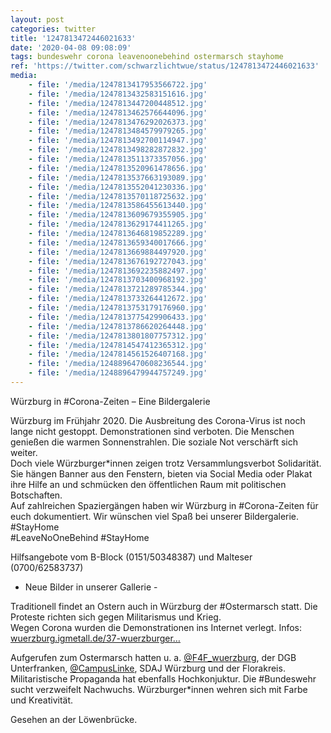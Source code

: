 ```yaml
---
layout: post
categories: twitter
title: '1247813472446021633'
date: '2020-04-08 09:08:09'
tags: bundeswehr corona leavenoonebehind ostermarsch stayhome
ref: 'https://twitter.com/schwarzlichtwue/status/1247813472446021633'
media:
    - file: '/media/1247813417953566722.jpg'
    - file: '/media/1247813432583151616.jpg'
    - file: '/media/1247813447200448512.jpg'
    - file: '/media/1247813462576644096.jpg'
    - file: '/media/1247813476292026373.jpg'
    - file: '/media/1247813484579979265.jpg'
    - file: '/media/1247813492700114947.jpg'
    - file: '/media/1247813498282872832.jpg'
    - file: '/media/1247813511373357056.jpg'
    - file: '/media/1247813520961478656.jpg'
    - file: '/media/1247813537663193089.jpg'
    - file: '/media/1247813552041230336.jpg'
    - file: '/media/1247813570118725632.jpg'
    - file: '/media/1247813586455613440.jpg'
    - file: '/media/1247813609679355905.jpg'
    - file: '/media/1247813629174411265.jpg'
    - file: '/media/1247813646819852289.jpg'
    - file: '/media/1247813659340017666.jpg'
    - file: '/media/1247813669884497920.jpg'
    - file: '/media/1247813676192727043.jpg'
    - file: '/media/1247813692235882497.jpg'
    - file: '/media/1247813703400968192.jpg'
    - file: '/media/1247813721289785344.jpg'
    - file: '/media/1247813733264412672.jpg'
    - file: '/media/1247813753179176960.jpg'
    - file: '/media/1247813775429906433.jpg'
    - file: '/media/1247813786620264448.jpg'
    - file: '/media/1247813801807757312.jpg'
    - file: '/media/1247814547412365312.jpg'
    - file: '/media/1247814561526407168.jpg'
    - file: '/media/1248896470608236544.jpg'
    - file: '/media/1248896479944757249.jpg'
---
```

Würzburg in #Corona-Zeiten – Eine Bildergalerie



Würzburg im Frühjahr 2020. Die Ausbreitung des Corona-Virus ist noch lange nicht gestoppt. Demonstrationen sind verboten. Die Menschen genießen die warmen Sonnenstrahlen. Die soziale Not verschärft sich weiter.  
Doch viele Würzburger\*innen zeigen trotz Versammlungsverbot Solidarität. Sie hängen Banner aus den Fenstern, bieten via Social Media oder Plakat ihre Hilfe an und schmücken den öffentlichen Raum mit politischen Botschaften.  
Auf zahlreichen Spaziergängen haben wir Würzburg in #Corona-Zeiten für euch dokumentiert. Wir wünschen viel Spaß bei unserer Bildergalerie. #StayHome  
#LeaveNoOneBehind #StayHome  
 
 
 
Hilfsangebote vom B-Block (0151/50348387) und Malteser (0700/62583737)  
- Neue Bilder in unserer Gallerie -



Traditionell findet an Ostern auch in Würzburg der #Ostermarsch statt. Die Proteste richten sich gegen Militarismus und Krieg.  
Wegen Corona wurden die Demonstrationen ins Internet verlegt. Infos: [wuerzburg.igmetall.de/37-wuerzburger…](https://wuerzburg.igmetall.de/37-wuerzburger-ostermarsch-in-2020-digital/)



Aufgerufen zum Ostermarsch hatten u. a. [@F4F_wuerzburg](https://twitter.com/F4F_wuerzburg), der DGB Unterfranken, [@CampusLinke](https://twitter.com/CampusLinke), SDAJ Würzburg und der Florakreis. 
Militaristische Propaganda hat ebenfalls Hochkonjuktur. Die #Bundeswehr sucht verzweifelt Nachwuchs. Würzburger\*innen wehren sich mit Farbe und Kreativität. 



Gesehen an der Löwenbrücke.  